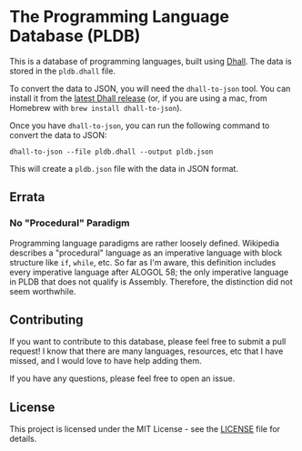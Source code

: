 # The Programming Language Database (PLDB)

This is a database of programming languages, built using [Dhall](https://dhall-lang.org/).  The data is stored in the `pldb.dhall` file.

To convert the data to JSON, you will need the `dhall-to-json` tool.  You can install it from the [latest Dhall release](https://github.com/dhall-lang/dhall-haskell/releases/latest) (or, if you are using a mac, from Homebrew with `brew install dhall-to-json`).

Once you have `dhall-to-json`, you can run the following command to convert the data to JSON:

```
dhall-to-json --file pldb.dhall --output pldb.json
```

This will create a `pldb.json` file with the data in JSON format.

## Errata

### No "Procedural" Paradigm

Programming language paradigms are rather loosely defined.  Wikipedia describes a "procedural" language as an imperative language with block structure like `if`, `while`, etc.  So far as I'm aware, this definition includes every imperative language after ALOGOL 58; the only imperative language in PLDB that does not qualify is Assembly.  Therefore, the distinction did not seem worthwhile.

## Contributing

If you want to contribute to this database, please feel free to submit a pull request!  I know that there are many languages, resources, etc that I have missed, and I would love to have help adding them.

If you have any questions, please feel free to open an issue.

## License

This project is licensed under the MIT License - see the [LICENSE](LICENSE) file for details.
